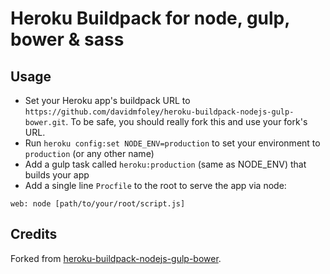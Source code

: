 Heroku Buildpack for node, gulp, bower & sass
========================================

Usage
-----

- Set your Heroku app's buildpack URL to `https://github.com/davidmfoley/heroku-buildpack-nodejs-gulp-bower.git`. To be safe, you should really fork this and use your fork's URL.
- Run `heroku config:set NODE_ENV=production` to set your environment to `production` (or any other name)
- Add a gulp task called `heroku:production` (same as NODE_ENV) that builds your app
- Add a single line `Procfile` to the root to serve the app via node:

```
web: node [path/to/your/root/script.js]
```


Credits
-------

Forked from [heroku-buildpack-nodejs-gulp-bower](https://github.com/davidmfoley/heroku-buildpack-nodejs-gulp-bower).
